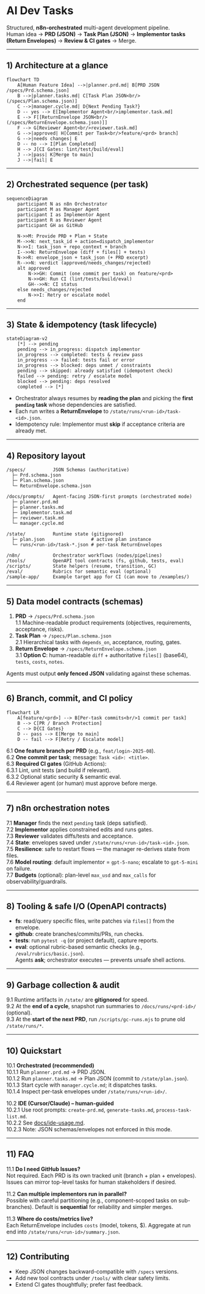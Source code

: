 # AI Dev Tasks

Structured, **n8n-orchestrated** multi-agent development pipeline.  
Human idea → **PRD (JSON)** → **Task Plan (JSON)** → **Implementor tasks (Return Envelopes)** → **Review & CI gates** → Merge.

---

## 1) Architecture at a glance

```mermaid
flowchart TD
    A[Human Feature Idea] -->|planner.prd.md| B[PRD JSON /specs/Prd.schema.json]
    B -->|planner.tasks.md| C[Task Plan JSON<br/>(/specs/Plan.schema.json)]
    C -->|manager.cycle.md| D{Next Pending Task?}
    D -- yes --> E[Implementor Agent<br/>implementor.task.md]
    E --> F[[ReturnEnvelope JSON<br/>(/specs/ReturnEnvelope.schema.json)]]
    F --> G[Reviewer Agent<br/>reviewer.task.md]
    G -->|approved| H[Commit per Task<br/>feature/<prd> branch]
    G -->|needs changes| E
    D -- no --> I[Plan Completed]
    H --> J[CI Gates: lint/test/build/eval]
    J -->|pass| K[Merge to main]
    J -->|fail| E
```

---

## 2) Orchestrated sequence (per task)

```mermaid
sequenceDiagram
    participant N as n8n Orchestrator
    participant M as Manager Agent
    participant I as Implementor Agent
    participant R as Reviewer Agent
    participant GH as GitHub

    N->>M: Provide PRD + Plan + State
    M-->>N: next_task_id + action=dispatch_implementor
    N->>I: task_json + repo_context + branch
    I-->>N: ReturnEnvelope (diff + files[] + tests)
    N->>R: envelope_json + task_json (+ PRD excerpt)
    R-->>N: verdict (approved/needs_changes/rejected)
    alt approved
        N->>GH: Commit (one commit per task) on feature/<prd>
        N->>GH: Run CI (lint/tests/build/eval)
        GH-->>N: CI status
    else needs_changes/rejected
        N->>I: Retry or escalate model
    end
```

---

## 3) State & idempotency (task lifecycle)

```mermaid
stateDiagram-v2
    [*] --> pending
    pending --> in_progress: dispatch implementor
    in_progress --> completed: tests & review pass
    in_progress --> failed: tests fail or error
    in_progress --> blocked: deps unmet / constraints
    pending --> skipped: already satisfied (idempotent check)
    failed --> pending: retry / escalate model
    blocked --> pending: deps resolved
    completed --> [*]
```

- Orchestrator always resumes by **reading the plan** and picking the **first `pending` task** whose dependencies are satisfied.  
- Each run writes a **ReturnEnvelope** to `/state/runs/<run-id>/task-<id>.json`.  
- Idempotency rule: Implementor must **skip** if acceptance criteria are already met.

---

## 4) Repository layout

```
/specs/          JSON Schemas (authoritative)
  ├─ Prd.schema.json
  ├─ Plan.schema.json
  └─ ReturnEnvelope.schema.json

/docs/prompts/   Agent-facing JSON-first prompts (orchestrated mode)
  ├─ planner.prd.md
  ├─ planner.tasks.md
  ├─ implementor.task.md
  ├─ reviewer.task.md
  └─ manager.cycle.md

/state/          Runtime state (gitignored)
  ├─ plan.json                 # active plan instance
  └─ runs/<run-id>/task-*.json # per-task ReturnEnvelopes

/n8n/            Orchestrator workflows (nodes/pipelines)
/tools/          OpenAPI tool contracts (fs, github, tests, eval)
/scripts/        State helpers (resume, transition, GC)
/eval/           Rubrics for semantic eval (optional)
/sample-app/     Example target app for CI (can move to /examples/)
```

---

## 5) Data model contracts (schemas)

1. **PRD** → `/specs/Prd.schema.json`  
   1.1 Machine-readable product requirements (objectives, requirements, acceptance, risks).  
2. **Task Plan** → `/specs/Plan.schema.json`  
   2.1 Hierarchical tasks with `depends_on`, acceptance, routing, gates.  
3. **Return Envelope** → `/specs/ReturnEnvelope.schema.json`  
   3.1 **Option C**: human-readable `diff` + authoritative `files[]` (base64), `tests`, `costs`, `notes`.  

Agents must output **only fenced JSON** validating against these schemas.

---

## 6) Branch, commit, and CI policy

```mermaid
flowchart LR
    A[feature/<prd>] --> B[Per-task commits<br/>1 commit per task]
    B --> C[PR / Branch Protection]
    C --> D{CI Gates}
    D -- pass --> E[Merge to main]
    D -- fail --> F[Retry / Escalate model]
```

6.1 **One feature branch per PRD** (e.g., `feat/login-2025-08`).  
6.2 **One commit per task**; message: `Task <id>: <title>`.  
6.3 **Required CI gates** (GitHub Actions):  
6.3.1 Lint, unit tests (and build if relevant).  
6.3.2 Optional static security & semantic eval.  
6.4 Reviewer agent (or human) must approve before merge.

---

## 7) n8n orchestration notes

7.1 **Manager** finds the next `pending` task (deps satisfied).  
7.2 **Implementor** applies constrained edits and runs gates.  
7.3 **Reviewer** validates diffs/tests and acceptance.  
7.4 **State**: envelopes saved under `/state/runs/<run-id>/task-<id>.json`.  
7.5 **Resilience**: safe to restart flows — the manager re-derives state from files.  
7.6 **Model routing**: default implementor = `gpt-5-nano`; escalate to `gpt-5-mini` on failure.  
7.7 **Budgets** (optional): plan-level `max_usd` and `max_calls` for observability/guardrails.

---

## 8) Tooling & safe I/O (OpenAPI contracts)

- **fs**: read/query specific files, write patches via `files[]` from the envelope.  
- **github**: create branches/commits/PRs, run checks.  
- **tests**: run `pytest -q` (or project default), capture reports.  
- **eval**: optional rubric-based semantic checks (e.g., `/eval/rubrics/basic.json`).  
Agents **ask**; orchestrator executes — prevents unsafe shell actions.

---

## 9) Garbage collection & audit

9.1 Runtime artifacts in `/state/` are **gitignored** for speed.  
9.2 At the **end of a cycle**, snapshot run summaries to `/docs/runs/<prd-id>/` (optional).  
9.3 At the **start of the next PRD**, run `/scripts/gc-runs.mjs` to prune old `/state/runs/*`.

---

## 10) Quickstart

10.1 **Orchestrated (recommended)**  
10.1.1 Run `planner.prd.md` → PRD JSON.  
10.1.2 Run `planner.tasks.md` → Plan JSON (commit to `/state/plan.json`).  
10.1.3 Start cycle with `manager.cycle.md`; it dispatches tasks.  
10.1.4 Inspect per-task envelopes under `/state/runs/<run-id>/`.

10.2 **IDE (Cursor/Claude) – human-guided**  
10.2.1 Use root prompts: `create-prd.md`, `generate-tasks.md`, `process-task-list.md`.  
10.2.2 See [docs/ide-usage.md](docs/ide-usage.md).  
10.2.3 Note: JSON schemas/envelopes not enforced in this mode.

---

## 11) FAQ

11.1 **Do I need GitHub Issues?**  
Not required. Each PRD is its own tracked unit (branch + plan + envelopes). Issues can mirror top-level tasks for human stakeholders if desired.

11.2 **Can multiple implementors run in parallel?**  
Possible with careful partitioning (e.g., component-scoped tasks on sub-branches). Default is **sequential** for reliability and simpler merges.

11.3 **Where do costs/metrics live?**  
Each ReturnEnvelope includes `costs` (model, tokens, $). Aggregate at run end into `/state/runs/<run-id>/summary.json`.

---

## 12) Contributing

- Keep JSON changes backward-compatible with `/specs` versions.  
- Add new tool contracts under `/tools/` with clear safety limits.  
- Extend CI gates thoughtfully; prefer fast feedback.
